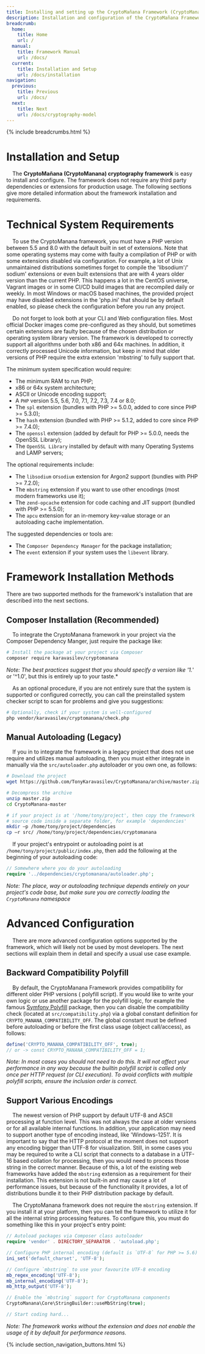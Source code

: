 ```yaml
---
title: Installing and setting up the CryptoMañana Framework (CryptoManana Docs)
description: Installation and configuration of the CryptoMañana Framework.
breadcrumb:
  home:
    title: Home
    url: /
  manual:
    title: Framework Manual
    url: /docs/
  current:
    title: Installation and Setup
    url: /docs/installation
navigation:
  previous:
    title: Previous
    url: /docs/
  next:
    title: Next
    url: /docs/cryptography-model
---
```


{% include breadcrumbs.html %}

# Installation and Setup

&nbsp;&nbsp;&nbsp;&nbsp;The **CryptoMañana (CryptoManana) cryptography framework** is easy to install and configure. The
framework does not require any third party dependencies or extensions for production usage. The following sections give
more detailed information about the framework installation and requirements.

# Technical System Requirements

&nbsp;&nbsp;&nbsp;&nbsp;To use the CryptoManana framework, you must have a PHP version between 5.5 and 8.0 with the
default built in set of extensions. Note that some operating systems may come with faulty a compilation of PHP or with
some extensions disabled via configuration. For example, a lot of Unix unmaintained distributions sometimes forget to
compile the 'libsodium'/'
sodium' extensions or even built extensions that are with 4 years older version than the current PHP. This happens a lot
in the CentOS universe, Vagrant images or in some CI/CD build images that are recompiled daily or weekly. In most
Windows or macOS based machines, the provided project may have disabled extensions in the 'php.ini' that should be by
default enabled, so please check the configuration before you run any project.

&nbsp;&nbsp;&nbsp;&nbsp;Do not forget to look both at your CLI and Web configuration files. Most official Docker images
come pre-configured as they should, but sometimes certain extensions are faulty because of the chosen distribution or
operating system library version. The framework is developed to correctly support all algorithms under both x86 and 64x
machines. In addition, it correctly processed Unicode information, but keep in mind that older versions of PHP require
the extra extension 'mbstring' to fully support that.

The minimum system specification would require:

- The minimum RAM to run PHP;
- x86 or 64x system architecture;
- ASCII or Unicode encoding support;
- A `PHP` version 5.5, 5.6, 7.0, 7.1, 7.2, 7.3, 7.4 or 8.0;
- The `spl` extension (bundles with PHP >= 5.0.0, added to core since PHP >= 5.3.0);
- The `hash` extension (bundled with PHP >= 5.1.2, added to core since PHP >= 7.4.0);
- The `openssl` extension (added by default for PHP >= 5.0.0, needs the OpenSSL Library);
- The `OpenSSL Library` installed by default with many Operating Systems and LAMP servers;

The optional requirements include:

- The `libsodium` or`sodium` extension for Argon2 support (bundles with PHP >= 7.2.0);
- The `mbstring` extension if you want to use other encodings (most modern frameworks use it);
- The `zend-opcache` extension for code caching and JIT support (bundled with PHP >= 5.5.0);
- The `apcu` extension for an in-memory key-value storage or an autoloading cache implementation.

The suggested dependencies or tools are:

- The `Composer Dependency Manager` for the package installation;
- The `event` extension if your system uses the `libevent` library.

# Framework Installation Methods

There are two supported methods for the framework's installation that are described into the next sections.

## Composer Installation (Recommended)

&nbsp;&nbsp;&nbsp;&nbsp;To integrate the CryptoManana framework in your project via the Composer Dependency Manger, just
require the package like:

```bash
# Install the package at your project via Composer
composer require karavasilev/cryptomanana
```

*Note: The best practices suggest that you should specify a version like '1.*' or '^1.0', but this is entirely up to
your taste.*

&nbsp;&nbsp;&nbsp;&nbsp;As an optional procedure, if you are not entirely sure that the system is supported or
configured correctly, you can call the preinstalled system checker script to scan for problems and give you suggestions:

```bash
# Optionally, check if your system is well-configured
php vendor/karavasilev/cryptomanana/check.php
```

## Manual Autoloading (Legacy)

&nbsp;&nbsp;&nbsp;&nbsp;If you in to integrate the framework in a legacy project that does not use require and utilizes
manual autoloading, then you must either integrate in manually via the `src/autoloader.php` autoloader or you own one,
as follows:

```bash
# Download the project
wget https://github.com/TonyKaravasilev/CryptoManana/archive/master.zip

# Decompress the archive
unzip master.zip
cd CryptoManana-master

# if your project is at '/home/tony/project', then copy the framework
# source code inside a separate folder, for example 'dependencies'
mkdir –p /home/tony/project/dependencies
cp –r src/ /home/tony/project/dependencies/cryptomanana
```

&nbsp;&nbsp;&nbsp;&nbsp;If your project's entrypoint or autoloading point is at `/home/tony/project/public/index.php`,
then add the following at the beginning of your autoloading code:

```php
// Somewhere where you do your autoloading
require '../dependencies/cryptomanana/autoloader.php';
```

*Note: The place, way or autoloading technique depends entirely on your project's code base, but make sure you are
correctly loading the `CryptoManana` namespace*

# Advanced Configuration

&nbsp;&nbsp;&nbsp;&nbsp;There are more advanced configuration options supported by the framework, which will likely not
be used by most developers. The next sections will explain them in detail and specify a usual use case example.

## Backward Compatibility Polyfill

&nbsp;&nbsp;&nbsp;&nbsp;By default, the CryptoManana Framework provides compatibility for different older PHP versions (
polyfill script). If you would like to write your own logic or use another package for the polyfill logic, for example
the famous [Symfony Polyfill](https://github.com/symfony/polyfill) package, then you can disable the compatibility
check (located at `src/compatibility.php`) via a global constant definition for `CRYPTO_MANANA_COMPATIBILITY_OFF`. The
global constant must be defined before autoloading or before the first class usage (object call/access), as follows:

```php
define('CRYPTO_MANANA_COMPATIBILITY_OFF', true);
// or -> const CRYPTO_MANANA_COMPATIBILITY_OFF = 1;
```

*Note: In most cases you should not need to do this. It will not affect your performance in any way because the builtin
polyfill script is called only once per HTTP request (or CLI execution). To avoid conflicts with multiple polyfill
scripts, ensure the inclusion order is correct.*

## Support Various Encodings

&nbsp;&nbsp;&nbsp;&nbsp;The newest version of PHP support by default UTF-8 and ASCII processing at function level. This
was not always the case at older versions or for all available internal functions. In addition, your application may
need to support another type of encoding instead, like 'Windows-1251'. It is important to say that the HTTP protocol at
the moment does not support any encoding bigger than UTF-8 for visualization. Still, in some cases you may be required
to write a CLI script that connects to a database in a UTF-16 based collation for processing, then you would need to
process those string in the correct manner. Because of this, a lot of the existing web frameworks have added
the `mbstring` extension as a requirement for their installation. This extension is not built-in and may cause a lot of
performance issues, but because of the functionality it provides, a lot of distributions bundle it to their PHP
distribution package by default.

&nbsp;&nbsp;&nbsp;&nbsp;The CryptoManana framework does not require the `mbstring` extension. If you install it at your
platform, then you can tell the framework to utilize it for all the internal string processing features. To configure
this, you must do something like this in your project's entry point:

```php
// Autoload packages via Composer class autoloader
require 'vendor' . DIRECTORY_SEPARATOR . 'autoload.php';

// Configure PHP internal encoding (default is `UTF-8` for PHP >= 5.6)
ini_set('default_charset', 'UTF-8');

// Configure `mbstring` to use your favourite UTF-8 encoding
mb_regex_encoding('UTF-8');
mb_internal_encoding('UTF-8');
mb_http_output('UTF-8');

// Enable the `mbstring` support for CryptoManana components
CryptoManana\Core\StringBuilder::useMbString(true);

// Start coding hard...
```

*Note: The framework works without the extension and does not enable the usage of it by default for performance
reasons.*

{% include section_navigation_buttons.html %}
